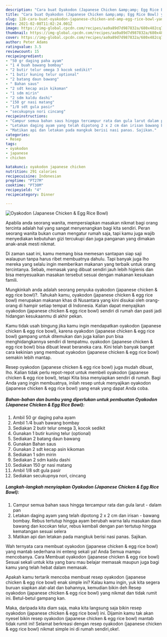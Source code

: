 ```yaml
---
description: "Cara buat Oyakodon (Japanese Chicken &amp;amp; Egg Rice Bowl) yang enak Untuk Jualan"
title: "Cara buat Oyakodon (Japanese Chicken &amp;amp; Egg Rice Bowl) yang enak Untuk Jualan"
slug: 128-cara-buat-oyakodon-japanese-chicken-and-amp-egg-rice-bowl-yang-enak-untuk-jualan
date: 2021-02-08T11:02:24.001Z
image: https://img-global.cpcdn.com/recipes/aa9a89d7d987832a/680x482cq70/oyakodon-japanese-chicken-egg-rice-bowl-foto-resep-utama.jpg
thumbnail: https://img-global.cpcdn.com/recipes/aa9a89d7d987832a/680x482cq70/oyakodon-japanese-chicken-egg-rice-bowl-foto-resep-utama.jpg
cover: https://img-global.cpcdn.com/recipes/aa9a89d7d987832a/680x482cq70/oyakodon-japanese-chicken-egg-rice-bowl-foto-resep-utama.jpg
author: Peter Adams
ratingvalue: 3.5
reviewcount: 15
recipeingredient:
- "50 gr daging paha ayam"
- "1 4 buah bawang bombay"
- "2 butir telur omega 3 kocok sedikit"
- "1 butir kuning telur optional"
- "2 batang daun bawang"
- " Bahan saus"
- "2 sdt kecap asin kikoman"
- "1 sdm mirin"
- "2 sdm kaldu dashi"
- "150 gr nasi matang"
- "1/8 sdt gula pasir"
- "secukupnya nori cincang"
recipeinstructions:
- "Campur semua bahan saus hingga tercampur rata dan gula larut dalam pan"
- "Letakan daging ayam yang telah dipotong 2 x 2 cm dan irisan bawang bombay. Rebus tertutup hingga ayam berubah warna lalu masukan daun bawang dan kocokan telur, rebus kembali dengan pan tertutup hingga kematangan sesuai selera"
- "Matikan api dan letakan pada mangkuk berisi nasi panas. Sajikan."
categories:
- Resep
tags:
- oyakodon
- japanese
- chicken

katakunci: oyakodon japanese chicken 
nutrition: 291 calories
recipecuisine: Indonesian
preptime: "PT27M"
cooktime: "PT30M"
recipeyield: "4"
recipecategory: Dinner

---
```



![Oyakodon (Japanese Chicken &amp; Egg Rice Bowl)](https://img-global.cpcdn.com/recipes/aa9a89d7d987832a/680x482cq70/oyakodon-japanese-chicken-egg-rice-bowl-foto-resep-utama.jpg)

Apabila anda seorang wanita, mempersiapkan masakan nikmat bagi orang tercinta adalah hal yang sangat menyenangkan bagi kita sendiri. Peran seorang  wanita bukan cuman mengatur rumah saja, tapi kamu juga wajib menyediakan kebutuhan gizi tercukupi dan juga panganan yang dimakan anak-anak mesti nikmat.

Di zaman  saat ini, kamu memang bisa memesan santapan siap saji walaupun tanpa harus ribet membuatnya dahulu. Tapi banyak juga lho mereka yang selalu ingin memberikan makanan yang terbaik untuk orang tercintanya. Sebab, memasak yang dibuat sendiri jauh lebih higienis dan bisa menyesuaikan masakan tersebut sesuai dengan makanan kesukaan famili. 



Mungkinkah anda adalah seorang penyuka oyakodon (japanese chicken &amp; egg rice bowl)?. Tahukah kamu, oyakodon (japanese chicken &amp; egg rice bowl) merupakan makanan khas di Nusantara yang kini disukai oleh orang-orang di hampir setiap tempat di Indonesia. Kalian dapat menyajikan oyakodon (japanese chicken &amp; egg rice bowl) sendiri di rumah dan pasti jadi hidangan kesukaanmu di akhir pekan.

Kamu tidak usah bingung jika kamu ingin mendapatkan oyakodon (japanese chicken &amp; egg rice bowl), karena oyakodon (japanese chicken &amp; egg rice bowl) gampang untuk ditemukan dan juga kalian pun bisa menghidangkannya sendiri di tempatmu. oyakodon (japanese chicken &amp; egg rice bowl) bisa dibuat lewat beraneka cara. Kini telah banyak banget cara kekinian yang membuat oyakodon (japanese chicken &amp; egg rice bowl) semakin lebih mantap.

Resep oyakodon (japanese chicken &amp; egg rice bowl) juga mudah dibuat, lho. Kalian tidak perlu repot-repot untuk membeli oyakodon (japanese chicken &amp; egg rice bowl), tetapi Kita bisa menyiapkan sendiri di rumah. Bagi Anda yang ingin membuatnya, inilah resep untuk menyajikan oyakodon (japanese chicken &amp; egg rice bowl) yang enak yang dapat Anda coba.

<!--inarticleads1-->

##### Bahan-bahan dan bumbu yang diperlukan untuk pembuatan Oyakodon (Japanese Chicken &amp; Egg Rice Bowl):

1. Ambil 50 gr daging paha ayam
1. Ambil 1 ⁄4 buah bawang bombay
1. Sediakan 2 butir telur omega 3, kocok sedikit
1. Gunakan 1 butir kuning telur (optional)
1. Sediakan 2 batang daun bawang
1. Gunakan  Bahan saus
1. Gunakan 2 sdt kecap asin kikoman
1. Sediakan 1 sdm mirin
1. Sediakan 2 sdm kaldu dashi
1. Sediakan 150 gr nasi matang
1. Ambil 1/8 sdt gula pasir
1. Sediakan secukupnya nori, cincang




<!--inarticleads2-->

##### Langkah-langkah menyiapkan Oyakodon (Japanese Chicken &amp; Egg Rice Bowl):

1. Campur semua bahan saus hingga tercampur rata dan gula larut - dalam pan
1. Letakan daging ayam yang telah dipotong 2 x 2 cm dan irisan - bawang bombay. Rebus tertutup hingga ayam berubah warna lalu masukan daun bawang dan kocokan telur, rebus kembali dengan pan tertutup hingga kematangan sesuai selera
1. Matikan api dan letakan pada mangkuk berisi nasi panas. Sajikan.




Wah ternyata cara membuat oyakodon (japanese chicken &amp; egg rice bowl) yang mantab sederhana ini enteng sekali ya! Anda Semua mampu mencobanya. Cara Membuat oyakodon (japanese chicken &amp; egg rice bowl) Sesuai sekali untuk kita yang baru mau belajar memasak maupun juga bagi kamu yang telah hebat dalam memasak.

Apakah kamu tertarik mencoba membuat resep oyakodon (japanese chicken &amp; egg rice bowl) enak simple ini? Kalau kamu ingin, yuk kita segera buruan siapkan alat-alat dan bahannya, kemudian bikin deh Resep oyakodon (japanese chicken &amp; egg rice bowl) yang nikmat dan tidak rumit ini. Betul-betul gampang kan. 

Maka, daripada kita diam saja, maka kita langsung saja bikin resep oyakodon (japanese chicken &amp; egg rice bowl) ini. Dijamin kamu tak akan nyesel bikin resep oyakodon (japanese chicken &amp; egg rice bowl) mantab tidak rumit ini! Selamat berkreasi dengan resep oyakodon (japanese chicken &amp; egg rice bowl) nikmat simple ini di rumah sendiri,oke!.

